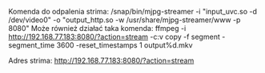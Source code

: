 Komenda do odpalenia strima:
/snap/bin/mjpg-streamer -i "input_uvc.so -d /dev/video0" -o "output_http.so -w /usr/share/mjpg-streamer/www -p 8080"
Może również działać taka komenda:
ffmpeg -i http://192.168.77.183:8080/?action=stream -c:v copy -f segment -segment_time 3600 -reset_timestamps 1 output%d.mkv

Adres strima:
http://192.168.77.183:8080/?action=stream

